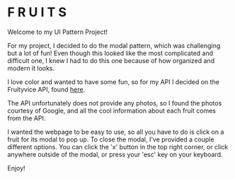 # F R U I T S
Welcome to my UI Pattern Project!  
  
For my project, I decided to do the modal pattern, which was challenging but a lot of fun! Even though this looked like the most complicated and difficult one, I knew I had to do this one because of how organized and modern it looks.

I love color and wanted to have some fun, so for my API I decided on the Fruityvice API, found
[here](https://fruityvice.com/api/fruit).

The API unfortunately does not provide any photos, so I found the photos courtesy of Google, and all the cool information about each fruit comes from the API.

I wanted the webpage to be easy to use, so all you have to do is click on a fruit for its modal to pop up. To close the modal, I've provided a couple different options. You can click the 'x' button in the top right corner, or click anywhere outside of the modal, or press your 'esc' key on your keyboard.

Enjoy!